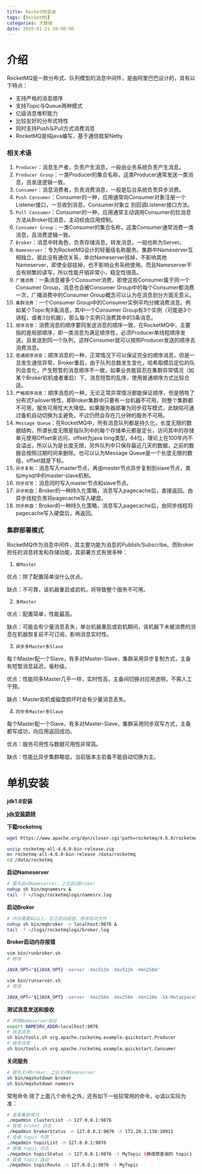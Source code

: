 ```yaml
---
title: RocketMQ安装
tags: [RocketMQ]
categories: 大数据
date: 2020-01-21 10:00:00
---
```


# 介绍

RocketMQ是一款分布式、队列模型的消息中间件，是由阿里巴巴设计的，具有以下特点：

- 支持严格的消息顺序
- 支持Topic与Queue两种模式
- 亿级消息堆积能力
- 比较友好的分布式特性
- 同时支持Push与Pull方式消费消息
- RocketMQ是纯java编写，基于通信框架Netty

### **相关术语** 

1. `Producer`：消息生产者，负责产生消息，一般由业务系统负责产生消息。
2. `Producer Group`：一类Producer的集合名称，这类Producer通常发送一类消息，且发送逻辑一致。
3. `Consumer`：消息消费者，负责消费消息，一般是后台系统负责异步消费。
4. `Push Consumer`：Consumer的一种，应用通常向Consumer对象注册一个Listener接口，一旦收到消息，Consumer对象立 刻回调Listener接口方法。
5. `Pull Consumer`：Consumer的一种，应用通常主动调用Consumer的拉消息方法从Broker拉消息，主动权由应用控制。
6. `Consumer Group`：一类Consumer的集合名称，这类Consumer通常消费一类消息，且消费逻辑一致。
7. `Broker`：消息中转角色，负责存储消息，转发消息，一般也称为Server。
8. `Nameserver`：专为RocketMQ设计的轻量级名称服务。集群中Nameserver互相独立，彼此没有通信关系，单台Nameserver挂掉，不影响其他Nameserver，即使全部挂掉，也不影响业务系统使用。而且Nameserver不会有频繁的读写，所以性能开销非常小，稳定性很高。
9. `广播消费`：一条消息被多个Consumer消费，即使这些Consumer属于同一个Consumer Group，消息也会被Consumer Group中的每个Consumer都消费一次，广播消费中的Consumer Group概念可以认为在消息划分方面无意义。
10. `集群消费`：一个Consumer Group中的Consumer实例平均分摊消费消息。例如某个Topic有9条消息，其中一个Consumer Group有3个实例（可能是3个进程，或者3台机器），那么每个实例只消费其中的3条消息。
11. `顺序消息`：消费消息的顺序要同发送消息的顺序一致，在RocketMQ中，主要指的是局部顺序，即一类消息为满足顺序性，必须Producer单线程顺序发送，且发送到同一个队列，这样Consumer就可以按照Producer发送的顺序去消费消息。
12. `普通顺序消息`：顺序消息的一种，正常情况下可以保证完全的顺序消息，但是一旦发生通信异常，Broker重启，由于队列总数发生变化，哈希取模后定位的队列会变化，产生短暂的消息顺序不一致。如果业务能容忍在集群异常情况（如某个Broker宕机或者重启）下，消息短暂的乱序，使用普通顺序方式比较合适。
13. `严格顺序消息`：顺序消息的一种，无论正常异常情况都能保证顺序，但是牺牲了分布式Failover特性，即Broker集群中只要有一台机器不可用，则整个集群都不可用，服务可用性大大降低。如果服务器部署为同步双写模式，此缺陷可通过备机自动切换为主避免，不过仍然会存在几分钟的服务不可用。
14. `Message Queue`：在RocketMQ中，所有消息队列都是持久化，长度无限的数据结构，所谓长度无限是指队列中的每个存储单元都是定长，访问其中的存储单元使用Offset来访问，offset为java long类型，64位，理论上在100年内不会溢出，所以认为是长度无限，另外队列中只保存最近几天的数据，之前的数据会按照过期时间来删除。也可以认为Message Queue是一个长度无限的数组，offset就是下标。
15. `异步复制`：消息写入master节点，再由master节点异步复制到slave节点，类似mysql中的master-slave机制。
16. `同步双写`：消息同时写入master节点和slave节点。
17. `异步刷盘`：Broker的一种持久化策略，消息写入pagecache后，直接返回。由异步线程负责将pagecache写入硬盘。
18. `同步刷盘`：Broker的一种持久化策略，消息写入pagecache后，由同步线程将pagecache写入硬盘后，再返回。

### **集群部署模式**

RocketMQ作为消息中间件，其主要功能为消息的Publish/Subscribe。而Broker担任的消息转发和存储功能，其部署方式有很多种：

1. `单Master`

优点：除了配置简单没什么优点。

缺点：不可靠，该机器重启或宕机，将导致整个服务不可用。

2. `多Master`

优点：配置简单，性能最高。

缺点：可能会有少量消息丢失，单台机器重启或宕机期间，该机器下未被消费的消息在机器恢复前不可订阅，影响消息实时性。

3. `异步多Master多Slave`

每个Master配一个Slave，有多对Master-Slave，集群采用异步复制方式，主备有短暂消息延迟，毫秒级。

优点：性能同多Master几乎一样，实时性高，主备间切换对应用透明，不需人工干预。

缺点：Master宕机或磁盘损坏时会有少量消息丢失。

4. `同步多Master多Slave`

每个Master配一个Slave，有多对Master-Slave，集群采用同步双写方式，主备都写成功，向应用返回成功。

优点：服务可用性与数据可用性非常高。

缺点：性能比异步集群略低，当前版本主宕备不能自动切换为主。

# 单机安装

**jdk1.8安装**

[**jdk安装跳转**](https://hxqxiaoqi.gitee.io/2019/06/04/JDK1.8环境安装-linux/)

**下载rocketmq**

```bash
wget https://www.apache.org/dyn/closer.cgi?path=rocketmq/4.6.0/rocketmq-all-4.6.0-bin-release.zip

unzip rocketmq-all-4.6.0-bin-release.zip
mv rocketmq-all-4.6.0-bin-release /data/rocketmq
cd /data/rocketmq
```

**启动Nameserver**

```bash
# 要先启动Nameserver，之后启动Broker
nohup sh bin/mqnamesrv &
tail -f ~/logs/rocketmqlogs/namesrv.log
```

**启动Broker**

```bash
# 内存需要4G以上，否正启动报错，修改启动文件
nohup sh bin/mqbroker -n localhost:9876 &
tail -f ~/logs/rocketmqlogs/broker.log 
```

**Broker启动内存报错**

```bash
vim bin/runbroker.sh
# 修改
```

```bash
JAVA_OPT="${JAVA_OPT} -server -Xms512m -Xmx512m -Xmn256m"
```

```bash
vim bin/runserver.sh 
# 修改
```

```bash
JAVA_OPT="${JAVA_OPT} -server -Xms256m -Xmx256m -Xmn128m -XX:MetaspaceSize=128m -XX:MaxMetaspaceSize=320m"
```

**测试消息发送和接收**

```bash
# 声明Nameserver地址
export NAMESRV_ADDR=localhost:9876
# 发送消息
sh bin/tools.sh org.apache.rocketmq.example.quickstart.Producer
# 接收消息
sh bin/tools.sh org.apache.rocketmq.example.quickstart.Consumer
```

**关闭服务**

```bash
# 要先关闭broker，之后关闭Nameserver
sh bin/mqshutdown broker
sh bin/mqshutdown namesrv
```

常用命令
除了上面几个命令之外，还有如下一些较常用的命令，ip请以实际为准：

```bash
# 查看集群情况： 
./mqadmin clusterList -n 127.0.0.1:9876
# 查看 broker 状态： 
./mqadmin brokerStatus -n 127.0.0.1:9876 -b 172.20.1.138:10911
# 查看 topic 列表： 
./mqadmin topicList -n 127.0.0.1:9876
# 查看 topic 状态： 
./mqadmin topicStatus -n 127.0.0.1:9876 -t MyTopic (换成想查询的 topic)
# 查看 topic 路由： 
./mqadmin topicRoute -n 127.0.0.1:9876 -t MyTopic
```

